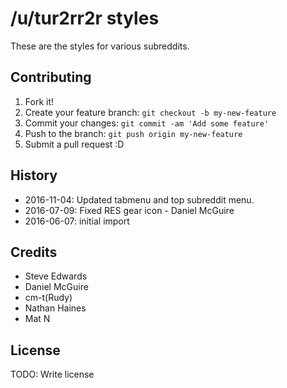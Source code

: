 # /u/tur2rr2r styles

These are the styles for various subreddits.

## Contributing

1. Fork it!
2. Create your feature branch: `git checkout -b my-new-feature`
3. Commit your changes: `git commit -am 'Add some feature'`
4. Push to the branch: `git push origin my-new-feature`
5. Submit a pull request :D

## History
- 2016-11-04: Updated tabmenu and top subreddit menu.
- 2016-07-09: Fixed RES gear icon - Daniel McGuire
- 2016-06-07: initial import

## Credits

- Steve Edwards
- Daniel McGuire
- cm-t(Rudy)
- Nathan Haines
- Mat N

## License

TODO: Write license
